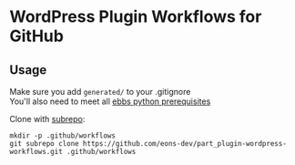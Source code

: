 # WordPress Plugin Workflows for GitHub

## Usage

Make sure you add `generated/` to your .gitignore  
You'll also need to meet all [ebbs python prerequisites](https://github.com/eons-dev/bin_ebbs#python)

Clone with [subrepo](https://github.com/ingydotnet/git-subrepo):
```
mkdir -p .github/workflows
git subrepo clone https://github.com/eons-dev/part_plugin-wordpress-workflows.git .github/workflows
```